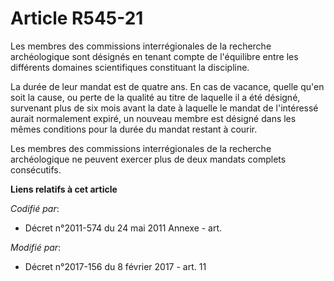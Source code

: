 # Article R545-21

Les membres des commissions interrégionales de la recherche archéologique sont désignés en tenant compte de l'équilibre entre
les différents domaines scientifiques constituant la discipline.

La durée de leur mandat est de quatre ans. En cas de vacance, quelle qu'en soit la cause, ou perte de la qualité au titre de
laquelle il a été désigné, survenant plus de six mois avant la date à laquelle le mandat de l'intéressé aurait normalement
expiré, un nouveau membre est désigné dans les mêmes conditions pour la durée du mandat restant à courir.

Les membres des commissions interrégionales de la recherche archéologique ne peuvent exercer plus de deux mandats complets
consécutifs.

**Liens relatifs à cet article**

_Codifié par_:

  - Décret n°2011-574 du 24 mai 2011 Annexe - art.

_Modifié par_:

  - Décret n°2017-156 du 8 février 2017 - art. 11
